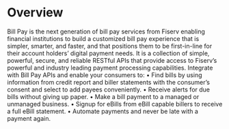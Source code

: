 # Overview

Bill Pay is the next generation of bill pay services from Fiserv enabling financial institutions to build a customized bill pay experience that is simpler, smarter, and faster, and that positions them to be first-in-line for their account holders’ digital payment needs. It is a collection of simple, powerful, secure, and reliable RESTful APIs that provide access to Fiserv’s powerful and industry leading payment processing capabilities.
Integrate with Bill Pay APIs and enable your consumers to:
• Find bills by using information from credit report and biller statements with the consumer’s consent and select to add payees conveniently.
• Receive alerts for due bills without giving up paper.
• Make a bill payment to a managed or unmanaged business.
• Signup for eBills from eBill capable billers to receive a full eBill statement.
• Automate payments and never be late with a payment again.
